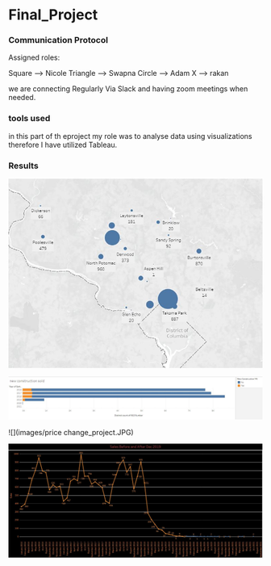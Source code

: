 # Final_Project

### Communication Protocol

Assigned roles:

Square --> Nicole
Triangle --> Swapna
Circle --> Adam
X --> rakan

we are connecting Regularly Via Slack and having zoom meetings when needed.

### **tools used**

in this part of th eproject my role was to analyse data using visualizations therefore I have utilized Tableau.


### **Results**

 ![](images/map_project.JPG)
 
 
 
 
 ![](images/construction_project.JPG)
 
 
 
 
  ![](images/price change_project.JPG)
  
  
  
  
   ![](images/sales_pandemic_project.JPG)


 
 
 
 

